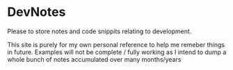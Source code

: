 # DevNotes
Please to store notes and code snippits relating to development.

This site is purely for my own personal reference to help me remeber things in future.
Examples will not be complete / fully working as I intend to dump a whole bunch of notes accumulated
over many months/years

